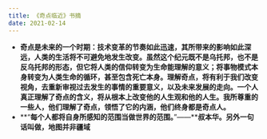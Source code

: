 ```yaml
---
title: 《奇点临近》书摘
date: 2021-02-14
---
```


 

- **奇点是未来的一个时期：技术变革的节奏如此迅速，其所带来的影响如此深远，人类的生活将不可避免地发生改变。虽然这个纪元既不是乌托邦，也不是反乌托邦的形态，但它将人类的信仰转变为生命能理解的意义；将事物模式本身转变为人类生命的循环，甚至包含死亡本身。理解奇点，将有利于我们改变视角，去重新审视过去发生的事情的重要意义，以及未来发展的走向。一个人真正理解了奇点的含义，将从根本上改变他的人生观和他的人生。我所尊重的一些人，他们理解了奇点，领悟了它的内涵，他们终身都是奇点人。**
- **“****每个人都将自身所感知的范围当做世界的范围。****”——****叔本华。另外一句话叫做，地图并非疆域**

 

 

 

 
